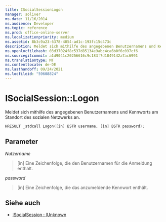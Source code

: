 ```yaml
---
title: ISocialSessionLogon
manager: soliver
ms.date: 11/16/2014
ms.audience: Developer
ms.topic: reference
ms.prod: office-online-server
ms.localizationpriority: medium
ms.assetid: 8b3c9a23-6378-4054-ad1c-193fc15c473c
description: Meldet sich mithilfe des angegebenen Benutzernamens und Kennworts am Standort des sozialen Netzwerks an.
ms.openlocfilehash: 03d37024f8c537d85134e9abc4ca6b0f6c097cf6
ms.sourcegitcommit: a1d9041c20256616c9c183f7d1049142a7ac6991
ms.translationtype: MT
ms.contentlocale: de-DE
ms.lasthandoff: 09/24/2021
ms.locfileid: "59608824"
---
```

# <a name="isocialsessionlogon"></a>ISocialSession::Logon

Meldet sich mithilfe des angegebenen Benutzernamens und Kennworts am Standort des sozialen Netzwerks an.
  
```cpp
HRESULT _stdcall Logon([in] BSTR username, [in] BSTR password);
```

## <a name="parameters"></a>Parameter

_Nutzername_
  
> [in] Eine Zeichenfolge, die den Benutzernamen für die Anmeldung enthält.
    
_password_
  
> [in] Eine Zeichenfolge, die das anzumeldende Kennwort enthält.
    
## <a name="see-also"></a>Siehe auch

- [ISocialSession : IUnknown](isocialsessioniunknown.md)

